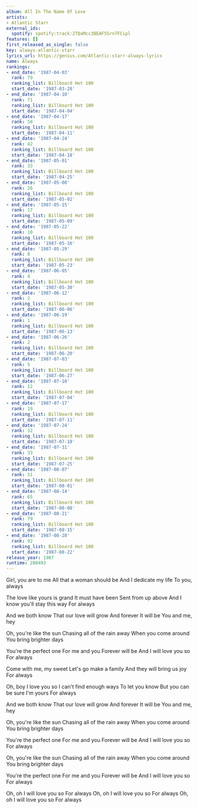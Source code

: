 ```yaml
---
album: All In The Name Of Love
artists:
- Atlantic Starr
external_ids:
  spotify: spotify:track:2TQaMcc3BEAF5Srn7FCipl
features: []
first_released_as_single: false
key: always-atlantic-starr
lyrics_url: https://genius.com/Atlantic-starr-always-lyrics
name: Always
rankings:
- end_date: '1987-04-03'
  rank: 79
  ranking_list: Billboard Hot 100
  start_date: '1987-03-28'
- end_date: '1987-04-10'
  rank: 71
  ranking_list: Billboard Hot 100
  start_date: '1987-04-04'
- end_date: '1987-04-17'
  rank: 58
  ranking_list: Billboard Hot 100
  start_date: '1987-04-11'
- end_date: '1987-04-24'
  rank: 42
  ranking_list: Billboard Hot 100
  start_date: '1987-04-18'
- end_date: '1987-05-01'
  rank: 33
  ranking_list: Billboard Hot 100
  start_date: '1987-04-25'
- end_date: '1987-05-08'
  rank: 26
  ranking_list: Billboard Hot 100
  start_date: '1987-05-02'
- end_date: '1987-05-15'
  rank: 17
  ranking_list: Billboard Hot 100
  start_date: '1987-05-09'
- end_date: '1987-05-22'
  rank: 10
  ranking_list: Billboard Hot 100
  start_date: '1987-05-16'
- end_date: '1987-05-29'
  rank: 8
  ranking_list: Billboard Hot 100
  start_date: '1987-05-23'
- end_date: '1987-06-05'
  rank: 4
  ranking_list: Billboard Hot 100
  start_date: '1987-05-30'
- end_date: '1987-06-12'
  rank: 2
  ranking_list: Billboard Hot 100
  start_date: '1987-06-06'
- end_date: '1987-06-19'
  rank: 1
  ranking_list: Billboard Hot 100
  start_date: '1987-06-13'
- end_date: '1987-06-26'
  rank: 2
  ranking_list: Billboard Hot 100
  start_date: '1987-06-20'
- end_date: '1987-07-03'
  rank: 5
  ranking_list: Billboard Hot 100
  start_date: '1987-06-27'
- end_date: '1987-07-10'
  rank: 12
  ranking_list: Billboard Hot 100
  start_date: '1987-07-04'
- end_date: '1987-07-17'
  rank: 19
  ranking_list: Billboard Hot 100
  start_date: '1987-07-11'
- end_date: '1987-07-24'
  rank: 32
  ranking_list: Billboard Hot 100
  start_date: '1987-07-18'
- end_date: '1987-07-31'
  rank: 33
  ranking_list: Billboard Hot 100
  start_date: '1987-07-25'
- end_date: '1987-08-07'
  rank: 51
  ranking_list: Billboard Hot 100
  start_date: '1987-08-01'
- end_date: '1987-08-14'
  rank: 65
  ranking_list: Billboard Hot 100
  start_date: '1987-08-08'
- end_date: '1987-08-21'
  rank: 79
  ranking_list: Billboard Hot 100
  start_date: '1987-08-15'
- end_date: '1987-08-28'
  rank: 92
  ranking_list: Billboard Hot 100
  start_date: '1987-08-22'
release_year: 1987
runtime: 288493
---
```

Girl, you are to me
All that a woman should be
And I dedicate my life
To you, always

The love like yours is grand
It must have been
Sent from up above
And I know you'll stay this way
For always


And we both know
That our love will grow
And forever
It will be
You and me, hey


Oh, you're like the sun
Chasing all of the rain away
When you come around
You bring brighter days

You're the perfect one
For me and you
Forever will be
And I will love you so
For always


Come with me, my sweet
Let's go make a family
And they will bring us joy
For always

Oh, boy
I love you so
I can't find enough ways
To let you know
But you can be sure I'm yours
For always


And we both know
That our love will grow
And forever
It will be
You and me, hey


Oh, you're like the sun
Chasing all of the rain away
When you come around
You bring brighter days

You're the perfect one
For me and you
Forever will be
And I will love you so
For always




Oh, you're like the sun
Chasing all of the rain away
When you come around
You bring brighter days

You're the perfect one
For me and you
Forever will be
And I will love you so
For always


Oh, oh
I will love you so
For always
Oh, oh
I will love you so
For always
Oh, oh
I will love you so
For always
